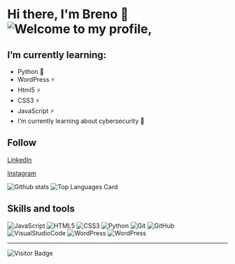 # **Hi there, I'm Breno** 👋  ![Welcome to my profile,](https://media4.giphy.com/media/fAcQ7d1Hnx2XlY6SMe/200w.gif)

## I’m currently learning:
* Python 🌱
* WordPress ⚡
* Html5 ⚡
* CSS3 ⚡ 
* JavaScript ⚡ 
* I’m currently learning about cybersecurity 🔭

## Follow 

[LinkedIn](https://www.linkedin.com/in/brenobarros11)

[Instagram](https://www.instagram.com/brenobarros11/)

![Github stats](https://github-readme-stats.vercel.app/api?username=EIleven&theme=merko&show_icons=true&count_private=true)
![Top Languages Card](https://github-readme-stats.vercel.app/api/top-langs/?username=EIleven&theme=merko&layout=compact)

## Skills and tools

![JavaScript](https://img.shields.io/badge/-JavaScript-black?style=flat-square&logo=javascript)
![HTML5](https://img.shields.io/badge/-HTML5-E34F26?style=flat-square&logo=html5&logoColor=white)
![CSS3](https://img.shields.io/badge/-CSS3-1572B6?style=flat-square&logo=css3)
![Python](https://img.shields.io/badge/-Python-yellow)
![Git](https://img.shields.io/badge/-Git-black?style=flat-square&logo=git)
![GitHub](https://img.shields.io/badge/-GitHub-181717?style=flat-square&logo=github)
![VisualStudioCode](https://img.shields.io/badge/-VisualStudioCode-darkblue)
![WordPress](https://img.shields.io/badge/-WooCommerce-purple)
![WordPress](https://img.shields.io/badge/-WordPress-blue)
***
![Visitor Badge](https://visitor-badge.laobi.icu/badge?page_id=EIleven.id)
